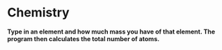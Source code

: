 # Chemistry

**Type in an element and how much mass you have of that element. The program then calculates the total number of atoms.**
